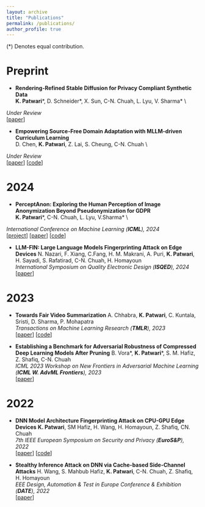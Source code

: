 ```yaml
---
layout: archive
title: "Publications"
permalink: /publications/
author_profile: true
---
```


(*) Denotes equal contribution.

<!-- Preprint 
======
* D. Chen, **K. Patwari**, Z. Lai, S. Cheung, C-N. Chuah, "Empowering Source-Free Domain Adaptation with MLLM-driven Curriculum Learning," **Under Review**. 
[paper](https://arxiv.org/abs/2405.18376)  [code](https://github.com/Dong-Jie-Chen/RCL) -->

Preprint
=====

* **Rendering-Refined Stable Diffusion for Privacy Compliant Synthetic Data**  
**K. Patwari**\*, D. Schneider\*, X. Sun, C-N. Chuah, L. Lyu, V. Sharma\* \
<!-- (*joint first-authors)<br> -->
_Under Review_ <br>
[[paper](https://arxiv.org/abs/2412.06248)] 

* **Empowering Source-Free Domain Adaptation with MLLM-driven Curriculum Learning**  
D. Chen, **K. Patwari**, Z. Lai, S. Cheung, C-N. Chuah \
<!-- (*joint first-authors)<br> -->
_Under Review_ <br>
[[paper](https://arxiv.org/abs/2405.18376)] [[code](https://github.com/Dong-Jie-Chen/RCL)] 

2024
====

* **PerceptAnon: Exploring the Human Perception of Image Anonymization Beyond Pseudonymization for GDPR**  
**K. Patwari**\*, C-N. Chuah, L. Lyu, V.Sharma\* \
<!-- (*joint first-authors)<br> -->
_International Conference on Machine Learning (**ICML**), 2024_ <br>
[[project](https://kartikp7.github.io/perceptanon_project_page/)] [[paper](https://proceedings.mlr.press/v235/patwari24a.html)] [[code](https://github.com/SonyResearch/gdpr_perceptanon)] 

* **LLM-FIN: Large Language Models Fingerprinting Attack on Edge Devices**
N. Nazari, F. Xiang, C.Fang, H. M. Makrani, A. Puri, **K. Patwari**, H. Sayadi, S. Rafatirad, C-N. Chuah, H. Homayoun \
_International Symposium on Quality Electronic Design (**ISQED**), 2024_ <br>
[[paper](https://www.researchgate.net/profile/Hosein-Mohammadi-Makrani/publication/378870692_LLM-FIN_Large_Language_Models_Fingerprinting_Attack_on_Edge_Devices/links/65ef7013b1906066b28f00af/LLM-FIN-Large-Language-Models-Fingerprinting-Attack-on-Edge-Devices.pdf)]

2023
====

* **Towards Fair Video Summarization**
A. Chhabra, **K. Patwari**, C. Kuntala, Sristi, D. Sharma, P. Mohapatra \
_Transactions on Machine Learning Research (**TMLR**), 2023_ <br>
[[paper](https://openreview.net/pdf?id=Uj6MRfR1P5)]  [[code](https://github.com/anshuman23/fair_video_summarization_tmlr)]

* **Establishing a Benchmark for Adversarial Robustness of Compressed Deep Learning Models After Pruning**
B. Vora\*, **K. Patwari**\*, S. M. Hafiz, Z. Shafiq, C-N. Chuah \
_ICML 2023 Workshop on New Frontiers in Adversarial Machine Learning (**ICML W. AdvML Frontiers**), 2023_ <br>
[[paper](https://arxiv.org/abs/2308.08160)]

2022
====

* **DNN Model Architecture Fingerprinting Attack on CPU-GPU Edge Devices**
**K. Patwari**, SM Hafiz, H. Wang, H. Homayoun, Z. Shafiq, CN. Chuah \
_7th IEEE European Symposium on Security and Privacy (**EuroS&P**), 2022_ <br>
[[paper](https://ieeexplore.ieee.org/document/9797366/)]  [[code](https://github.com/kartikp7/DNN-Model-Fingerprinting)]

* **Stealthy Inference Attack on DNN via Cache-based Side-Channel Attacks**
H. Wang, S. Mahbub Hafiz, **K. Patwari**, C-N. Chuah, Z. Shafiq, H. Homayoun \
_EEE Design, Automation & Test in Europe Conference & Exhibition (**DATE**), 2022_ <br>
[[paper](https://ieeexplore.ieee.org/document/9774742)]
